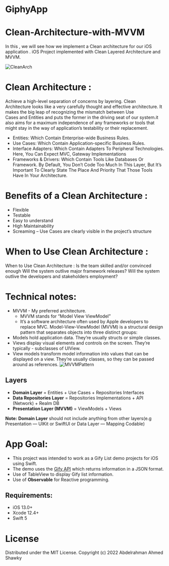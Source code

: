 # GiphyApp

# Clean-Architecture-with-MVVM
In this , we will see how we implement a Clean architecture for our iOS application . 
iOS Project implemented with Clean Layered Architecture and MVVM.

![CleanArch](https://user-images.githubusercontent.com/46462169/151868540-3941aa85-66aa-4f74-85eb-6c0cdcc994fd.png?raw=true "Clean Architecture Layers")


# Clean Architecture :

Achieve a high-level separation of concerns by layering. Clean Architecture looks like a very carefully thought and effective architecture. It makes the big leap of recognizing the mismatch between Use Cases and Entities and puts the former in the driving seat of our system.it also aims for a maximum independence of any frameworks or tools that might stay in the way of application’s testability or their replacement.


* Entities: Which Contain Enterprise-wide Business Rules. 
* Use Cases: Which Contain Application-specific Business Rules. 
* Interface Adapters: Which Contain Adapters To Peripheral Technologies. Here, You Can Expect MVC, Gateway Implementations 
* Frameworks & Drivers: Which Contain Tools Like Databases Or Framework. By Default, You Don’t Code Too Much In This Layer, But It’s Important To Clearly State The Place And Priority That Those Tools Have In Your Architecture.


# Benefits of a Clean Architecture :
- Flexible
- Testable
- Easy to understand
- High Maintainability
- Screaming – Use Cases are clearly visible in the project’s structure

# When to Use Clean Architecture : 

When to Use Clean Architecture :  Is the team skilled and/or convinced enough
Will the system outlive major framework releases?
Will the system outlive the developers and stakeholders employment?

# Technical notes:
- MVVM - My preferred architecture.
    - MVVM stands for “Model View ViewModel”
    - It’s a software architecture often used by Apple developers to replace MVC. Model-View-ViewModel (MVVM) is a structural design pattern that separates objects into three distinct groups:
- Models hold application data. They’re usually structs or simple classes.
- Views display visual elements and controls on the screen. They’re typically - subclasses of UIView.
- View models transform model information into values that can be displayed on a view. They’re usually classes, so they can be passed around as references.
![MVVMPattern](https://user-images.githubusercontent.com/46462169/151869796-e52e3d96-90a4-4349-900e-d7b7cb78bc0f.png)

## Layers
* **Domain Layer** = Entities + Use Cases + Repositories Interfaces
* **Data Repositories Layer** = Repositories Implementations + API (Network) + Realm DB
* **Presentation Layer (MVVM)** = ViewModels + Views

**Note:** **Domain Layer** should not include anything from other layers(e.g Presentation — UIKit or SwiftUI or Data Layer — Mapping Codable)

# App Goal:
* This project was intended to work as a Gify List demo projects for iOS using Swift. 
* The demo uses the [Gify API](https://api.giphy.com) which returns information in a JSON format.
* Use of TableView to display Gify list information.
* Use of **Observable** for Reactive programming.

## Requirements:
* iOS 13.0+
* Xcode 12.4+
* Swift 5

# License
Distributed under the MIT License. Copyright (c) 2022 Abdelrahman Ahmed Shawky
